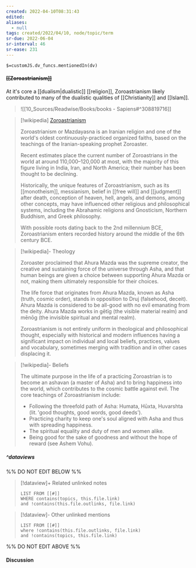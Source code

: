 ```yaml
---
created: 2022-04-10T08:31:43 
edited: 
aliases:
  - null
tags: created/2022/04/10, node/topic/term
sr-due: 2022-06-04
sr-interval: 46
sr-ease: 231
---
```

`$=customJS.dv_funcs.mentionedIn(dv)`

#### <s class="topic-title">[[Zoroastrianism]]</s>

At it's core a [[dualism|dualistic]] [[religion]], Zoroastrianism likely contributed to many of the dualistic qualities of [[Christianity]] and [[Islam]].

> ![[10_Sources/Readwise/Books/books - Sapiens#^308819716]]


> [!wikipedia] [Zoroastrianism](https://en.wikipedia.org/wiki/Zoroastrianism)
> 
> Zoroastrianism or Mazdayasna is an Iranian religion and one of the world's oldest continuously-practiced organized faiths, based on the teachings of the Iranian-speaking prophet Zoroaster.
> 
> Recent estimates place the current number of Zoroastrians in the world at around 110,000–120,000 at most, with the majority of this figure living in India, Iran, and North America; their number has been thought to be declining.
> 
> Historically, the unique features of Zoroastrianism, such as its [[monotheism]], messianism, belief in [[free will]] and [[judgment]] after death, conception of heaven, hell, angels, and demons, among other concepts, may have influenced other religious and philosophical systems, including the Abrahamic religions and Gnosticism, Northern Buddhism, and Greek philosophy.
> 
> With possible roots dating back to the 2nd millennium BCE, Zoroastrianism enters recorded history around the middle of the 6th century BCE. 
> 

> [!wikipedia]- Theology
> 
> Zoroaster proclaimed that Ahura Mazda was the supreme creator, the creative and sustaining force of the universe through Asha, and that human beings are given a choice between supporting Ahura Mazda or not, making them ultimately responsible for their choices. 
> 
> The life force that originates from Ahura Mazda, known as Asha (truth, cosmic order), stands in opposition to Druj (falsehood, deceit). Ahura Mazda is considered to be all-good with no evil emanating from the deity. Ahura Mazda works in gētīg (the visible material realm) and mēnōg (the invisible spiritual and mental realm).
>
> Zoroastrianism is not entirely uniform in theological and philosophical thought, especially with historical and modern influences having a significant impact on individual and local beliefs, practices, values and vocabulary, sometimes merging with tradition and in other cases displacing it. 
>

> [!wikipedia]- Beliefs
> 
> The ultimate purpose in the life of a practicing Zoroastrian is to become an ashavan (a master of Asha) and to bring happiness into the world, which contributes to the cosmic battle against evil. The core teachings of Zoroastrianism include:
> 
> - Following the threefold path of Asha: Humata, Hūxta, Huvarshta (lit. 'good thoughts, good words, good deeds').
> - Practicing charity to keep one's soul aligned with Asha and thus with spreading happiness.
> - The spiritual equality and duty of men and women alike.
> - Being good for the sake of goodness and without the hope of reward (see Ashem Vohu).
>


##### ^dataviews

%% DO NOT EDIT BELOW %%
> [!dataview]+ Related unlinked notes
> ```dataview
> LIST FROM [[#]]
> WHERE contains(topics, this.file.link)
> and !contains(this.file.outlinks, file.link)
> ```
 
> [!dataview]- Other unlinked mentions
> ```dataview
> LIST FROM [[#]]
> where !contains(this.file.outlinks, file.link)
> and !contains(topics, this.file.link)
> ```

%% DO NOT EDIT ABOVE %%

#### Discussion